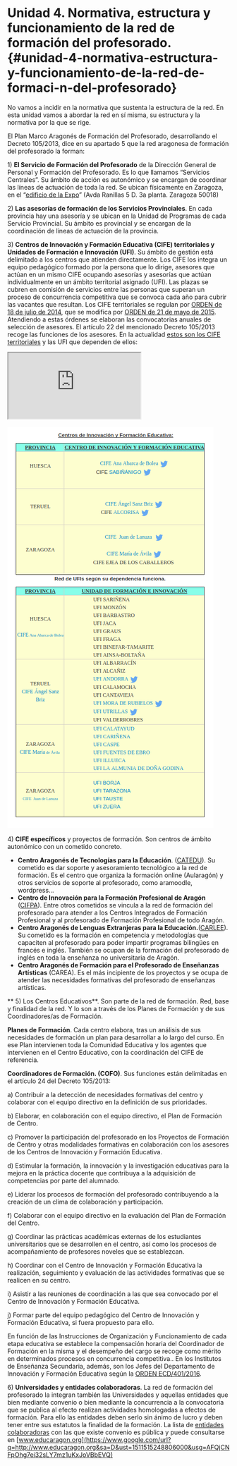 # Unidad 4. Normativa, estructura y funcionamiento de la red de formación del profesorado. {#unidad-4-normativa-estructura-y-funcionamiento-de-la-red-de-formaci-n-del-profesorado}

No vamos a incidir en la normativa que sustenta la estructura de la red. En esta unidad vamos a abordar la red en sí misma, su estructura y la normativa por la que se rige.

El Plan Marco Aragonés de Formación del Profesorado, desarrollando el Decreto 105/2013, dice en su apartado 5 que la red aragonesa de formación del profesorado la forman:

1\) **El Servicio de Formación del Profesorado** de la Dirección General de Personal y Formación del Profesorado. Es lo que llamamos “Servicios Centrales”. Su ámbito de acción es autonómico y se encargan de coordinar las líneas de actuación de toda la red. Se ubican físicamente en Zaragoza, en el “[edificio de la Expo](https://www.google.com/url?q=https://www.google.es/maps/place/Departamento%2Bde%2BEducaci%C3%B3n,%2BCultura%2By%2BDeporte/@41.6865385,-0.9230589,14z/data%3D!4m8!1m2!2m1!1sdepartamento%2Beducacion%2Baragon!3m4!1s0x0:0xee0d97a9e6e535a1!8m2!3d41.6695339!4d-0.9048969&sa=D&ust=1511515248799000&usg=AFQjCNEtLgd_-uUVjeNzechtGfTG-bXA5Q)” \(Avda Ranillas 5 D. 3a planta. Zaragoza 50018\)

2\) **Las asesorías de formación de los Servicios Provinciales**. En cada provincia hay una asesoría y se ubican en la Unidad de Programas de cada Servicio Provincial. Su ámbito es provincial y se encargan de la coordinación de líneas de actuación de la provincia.

3\) **Centros de Innovación y Formación Educativa \(CIFE\) territoriales y Unidades de Formación e Innovación \(UFI\)**. Su ámbito de gestión está delimitado a los centros que atienden directamente. Los CIFE los integra un equipo pedagógico formado por la persona que lo dirige, asesores que actúan en un mismo CIFE ocupando asesorías y asesorías que actúan individualmente en un ámbito territorial asignado \(UFI\). Las plazas se cubren en comisión de servicios entre las personas que superan un proceso de concurrencia competitiva que se convoca cada año para cubrir las vacantes que resultan. Los CIFE territoriales se regulan por [ORDEN de 18 de julio de 2014](https://www.google.com/url?q=http://www.boa.aragon.es/cgi-bin/EBOA/BRSCGI?CMD%3DVEROBJ%26MLKOB%3D806518045050&sa=D&ust=1511515248800000&usg=AFQjCNGC1gZ5xwbMD1mLpMSa_ig026it4A), que se modifica por [ORDEN de 21 de mayo de 2015](https://www.google.com/url?q=http://www.boa.aragon.es/cgi-bin/EBOA/BRSCGI?CMD%3DVEROBJ%26MLKOB%3D859078705454&sa=D&ust=1511515248800000&usg=AFQjCNGwCRtmS7rd1a17tpEYpCTXyxYB4w). Atendiendo a estas órdenes se elaboran las convocatorias anuales de selección de asesores. El artículo 22 del mencionado Decreto 105/2013 recoge las funciones de los asesores. En la actualidad [estos son los CIFE territoriales](https://www.google.com/url?q=http://www.educaragon.org/arboles/arbol.asp?guiaeducativa%3D42%26strSeccion%3DA1A31%26lngArbol%3D1506&sa=D&ust=1511515248801000&usg=AFQjCNEtz348luE5DuDobOVpY0tIEo7WqQ) y las UFI que dependen de ellos:

<iframe src="https://docs.google.com/document/d/e/2PACX-1vRWzUB6GEC2ibGwjdjgrPCio5gvLBY4_rFekJDvzoKmLtlPxEXWwEDM-KLeiSW3ZSG_-2SHdGSrItdG/pub?embedded=true"></iframe>

![](/images/image2.png)

4\) **CIFE específicos** y proyectos de formación. Son centros de ámbito autonómico  con un cometido concreto.

* **Centro Aragonés de Tecnologías para la Educación**. \([CATEDU](https://www.google.com/url?q=http://web.catedu.es/webcatedu/&sa=D&ust=1511515248802000&usg=AFQjCNEKLV_XHnJvSZYHkIfNmUqHmoduMQ)\). Su cometido es dar soporte y asesoramiento tecnológico a la red de formación. Es el centro que organiza la formación online \(Aularagón\)  y otros servicios de soporte al profesorado, como aramoodle, wordpress…
* **Centro de Innovación para la Formación Profesional de Aragón** \([CIFPA](https://www.google.com/url?q=http://cifpa.aragon.es/joomla1/&sa=D&ust=1511515248803000&usg=AFQjCNGcPa3otHZeCf8f-ozYaHzdDnouqQ)\). Entre otros cometidos se vincula a la red de formación del profesorado para atender a los Centros Integrados de Formación Profesional y al profesorado de Formación Profesional de todo Aragón.
* **Centro Aragonés de Lenguas Extranjeras para la Educación.**\([CARLEE](https://www.google.com/url?q=https://centrolenguasaragon.wordpress.com/&sa=D&ust=1511515248803000&usg=AFQjCNFBLfXFOkEvkywXSsuKE9HbtBHPPw)\). Su cometido es la formación en competencia y metodologías que capaciten al profesorado para poder impartir programas bilingües en francés e inglés. También se ocupan de la formación del profesorado de inglés en toda la enseñanza no universitaria de Aragón.
* **Centro Aragonés de Formación para el Profesorado de Enseñanzas Artísticas** \(CAREA\). Es el más incipiente de los proyectos y se ocupa de atender las necesidades formativas del profesorado de enseñanzas artísticas.

** 5\) Los Centros Educativos**. Son parte de la red de formación. Red, base y finalidad de la red.  Y lo son a través de los Planes de Formación y de sus Coordinadores/as de Formación.

**Planes de Formación**. Cada centro elabora, tras un análisis de sus necesidades de formación un plan para desarrollar a lo largo del curso. En ese Plan intervienen toda la Comunidad Educativa y los agentes que intervienen en el Centro Educativo, con la coordinación del CIFE de referencia.

**Coordinadores de Formación. \(COFO\)**.  Sus funciones están delimitadas en el artículo 24 del Decreto 105/2013:

a\) Contribuir a la detección de necesidades formativas del centro y colaborar con el equipo directivo en la definición de sus prioridades.

b\) Elaborar, en colaboración con el equipo directivo, el Plan de Formación de Centro.

c\) Promover la participación del profesorado en los Proyectos de Formación de Centro y otras modalidades formativas en colaboración con los asesores de los Centros de Innovación y Formación Educativa.

d\) Estimular la formación, la innovación y la investigación educativas para la mejora en la práctica docente que contribuya a la adquisición de competencias por parte del alumnado.

e\) Liderar los procesos de formación del profesorado contribuyendo a la creación de un clima de colaboración y participación.

f\) Colaborar con el equipo directivo en la evaluación del Plan de Formación del Centro.

g\) Coordinar las prácticas académicas externas de los estudiantes universitarios que se desarrollen en el centro, así como los procesos de acompañamiento de profesores noveles que se establezcan.

h\) Coordinar con el Centro de Innovación y Formación Educativa la realización, seguimiento y evaluación de las actividades formativas que se realicen en su centro.

i\) Asistir a las reuniones de coordinación a las que sea convocado por el Centro de Innovación y Formación Educativa.

j\) Formar parte del equipo pedagógico del Centro de Innovación y Formación Educativa, si fuera propuesto para ello.

En función de las Instrucciones de Organización y Funcionamiento de cada etapa educativa se establece la compensación horaria del Coordinador de Formación en la misma y el desempeño del cargo se recoge como mérito en determinados procesos en concurrencia competitiva.. En los Institutos de Enseñanza Secundaria, además, son los Jefes del Departamento de Innovación y Formación Educativa según la [ORDEN ECD/401/2016](https://www.google.com/url?q=http://www.boa.aragon.es/cgi-bin/EBOA/BRSCGI?CMD%3DVEROBJ%26MLKOB%3D907182863636&sa=D&ust=1511515248805000&usg=AFQjCNHf7fsmVUV63z8wHKjTItlwy8DDng).

6\) **Universidades y entidades colaboradoras**. La red de formación del profesorado la integran también las Universidades y aquellas entidades que bien mediante convenio o bien mediante la concurrencia a la convocatoria que se publica al efecto realizan actividades homologadas a efectos de formación. Para ello las entidades deben serlo sin ánimo de lucro y deben tener entre sus estatutos la finalidad de la formación. La lista de [entidades colaboradoras](https://www.google.com/url?q=http://www.educaragon.org/arboles/arbol.asp?sepRuta%3D%26guiaeducativa%3D41%26strSeccion%3DA1A316%26titpadre%3DEntidades%2Bcolaboradoras%26arrpadres%3D%26arrides%3D%26arridesvin%3D%26lngArbol%3D2575%26lngArbolvinculado%3D&sa=D&ust=1511515248806000&usg=AFQjCNHI6BuUE-HhKen3mXLTLAiKQflSAw) con las que existe convenio es pública y puede consultarse en [www.educaragon.org](https://www.google.com/url?q=http://www.educaragon.org&sa=D&ust=1511515248806000&usg=AFQjCNFpOhg7ei32sLY7mz1uKxJoVBbEVQ)

